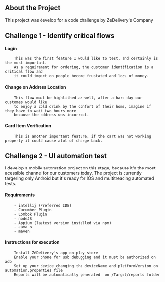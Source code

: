 ## About the Project
This project was develop for a code challenge by ZeDelivery's Company

## Challenge 1 - Identify critical flows

#### Login
        This was the first feature I would like to test, and certainly is the most important.
        As a requirement for ordering, the customer identification is a critical flow and 
        it could impact on people become frustated and loss of money.
        
#### Change on Address Location
        This flow must be highlithed as well, after a hard day our customes would like 
        to enjoy a cold drink by the confort of their home, imagine if they have to wait two hours more
        because the address was incorrect. 
        
#### Card Item Verification
        This is another important feature, if the cart was not working properly it could cause alot of charge back.
        
## Challenge 2 - UI automation test
I develop a mobile automation project on this stage, because it's the most acessible channel for our customers today.
The project is currently targering only Android but it's ready for IOS and multitreading automated tests.

#### Requirements
        - intellij (Preferred IDE)
        - Cucumber Plugin
        - Lombok Plugin
        - nodeJS
        - Appium (lastest version installed via npm)
        - Java 8
        - maven
        
#### Instructions for execution
        Install ZéDelivery's app on play store
        Enable your phone for usb debugging and it must be authorized on adb
        Set up your device changing the deviceName and platformVersion on automation.properties file
        Reports will be automatically generated  on /Target/reports folder

        
        


        
        
        
        
        
        
        
        
        

         
 
